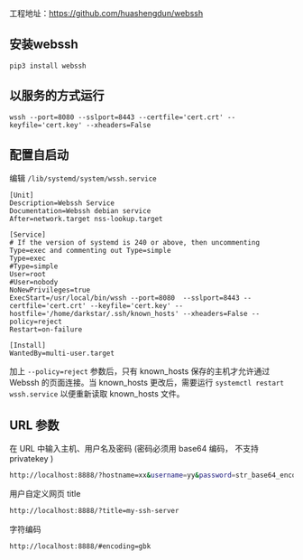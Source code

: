 工程地址：https://github.com/huashengdun/webssh

安装webssh
--------

```
pip3 install webssh
```

以服务的方式运行
---------------

```
wssh --port=8080 --sslport=8443 --certfile='cert.crt' --keyfile='cert.key' --xheaders=False
```
 
配置自启动
----------

编辑 `/lib/systemd/system/wssh.service`

```
[Unit]
Description=Webssh Service
Documentation=Webssh debian service 
After=network.target nss-lookup.target

[Service]
# If the version of systemd is 240 or above, then uncommenting Type=exec and commenting out Type=simple
Type=exec
#Type=simple
User=root
#User=nobody
NoNewPrivileges=true
ExecStart=/usr/local/bin/wssh --port=8080  --sslport=8443 --certfile='cert.crt' --keyfile='cert.key' --hostfile='/home/darkstar/.ssh/known_hosts' --xheaders=False --policy=reject
Restart=on-failure

[Install]
WantedBy=multi-user.target
```

加上 `--policy=reject` 参数后，只有 known_hosts 保存的主机才允许通过 Webssh 的页面连接。当 known_hosts 更改后，需要运行 `systemctl restart wssh.service` 以便重新读取 known_hosts 文件。

URL 参数
--------


在 URL 中输入主机、用户名及密码 (密码必须用 base64 编码， 不支持 privatekey )
```bash
http://localhost:8888/?hostname=xx&username=yy&password=str_base64_encoded
```

用户自定义网页 title
```bash
http://localhost:8888/?title=my-ssh-server
```

字符编码
```bash
http://localhost:8888/#encoding=gbk
```
